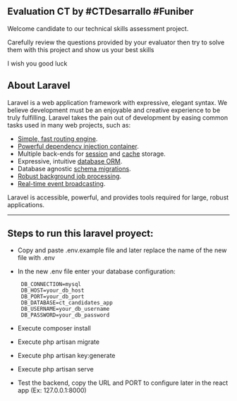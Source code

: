 ## Evaluation CT by #CTDesarrallo #Funiber

Welcome candidate to our technical skills assessment project.

Carefully review the questions provided by your evaluator then try to solve them with this project and show us your best skills

I wish you good luck

## About Laravel

Laravel is a web application framework with expressive, elegant syntax. We believe development must be an enjoyable and creative experience to be truly fulfilling. Laravel takes the pain out of development by easing common tasks used in many web projects, such as:

- [Simple, fast routing engine](https://laravel.com/docs/routing).
- [Powerful dependency injection container](https://laravel.com/docs/container).
- Multiple back-ends for [session](https://laravel.com/docs/session) and [cache](https://laravel.com/docs/cache) storage.
- Expressive, intuitive [database ORM](https://laravel.com/docs/eloquent).
- Database agnostic [schema migrations](https://laravel.com/docs/migrations).
- [Robust background job processing](https://laravel.com/docs/queues).
- [Real-time event broadcasting](https://laravel.com/docs/broadcasting).

Laravel is accessible, powerful, and provides tools required for large, robust applications.

----------------------------------------------------------------------------------------------------------------------------
## Steps to run this laravel proyect:

 - Copy and paste .env.example file and later replace the name of the new file with .env

 - In the new .env file enter your database configuration:

        DB_CONNECTION=mysql
        DB_HOST=your_db_host
        DB_PORT=your_db_port
        DB_DATABASE=ct_candidates_app
        DB_USERNAME=your_db_username
        DB_PASSWORD=your_db_password

 - Execute composer install

 - Execute php artisan migrate

 - Execute php artisan key:generate

 - Execute php artisan serve

 - Test the backend, copy the URL and PORT to configure later in the react app (Ex: 127.0.0.1:8000)
